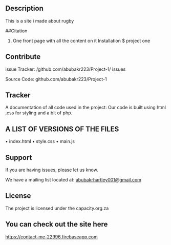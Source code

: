 ## Description

This is a site i made about rugby  

##Citation

1.	One front page with all the content on it 
Installation 
$ project one

## Contribute
 issue Tracker: /github.com/abubakr223/Project-1/ issues

Source Code: github.com/abubakr223/Project-1

## Tracker 
A documentation of all code used in the project: Our code is built using html ,css for styling and a bit of php.

## A LIST OF VERSIONS OF THE FILES

•	index.html
•	style.css
•	main.js
## Support
If you are having issues, please let us know.

We have a mailing list located at: abubakrhartley001@gmail.com
## License
The project is licensed under the capacity.org.za

## You can check out the site here
https://contact-me-22996.firebaseapp.com
